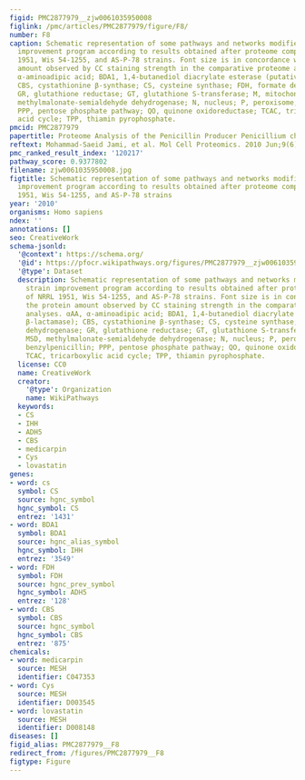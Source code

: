 ```yaml
---
figid: PMC2877979__zjw0061035950008
figlink: /pmc/articles/PMC2877979/figure/F8/
number: F8
caption: Schematic representation of some pathways and networks modified during strain
  improvement program according to results obtained after proteome comparison of NRRL
  1951, Wis 54-1255, and AS-P-78 strains. Font size is in concordance with the protein
  amount observed by CC staining strength in the comparative proteome analyses. αAA,
  α-aminoadipic acid; BDA1, 1,4-butanediol diacrylate esterase (putative β-lactamase);
  CBS, cystathionine β-synthase; CS, cysteine synthase; FDH, formate dehydrogenase;
  GR, glutathione reductase; GT, glutathione S-transferase; M, mitochondrion; MSD,
  methylmalonate-semialdehyde dehydrogenase; N, nucleus; P, peroxisome; PenG, benzylpenicillin;
  PPP, pentose phosphate pathway; QO, quinone oxidoreductase; TCAC, tricarboxylic
  acid cycle; TPP, thiamin pyrophosphate.
pmcid: PMC2877979
papertitle: Proteome Analysis of the Penicillin Producer Penicillium chrysogenum.
reftext: Mohammad-Saeid Jami, et al. Mol Cell Proteomics. 2010 Jun;9(6):1182-1198.
pmc_ranked_result_index: '120217'
pathway_score: 0.9377802
filename: zjw0061035950008.jpg
figtitle: Schematic representation of some pathways and networks modified during strain
  improvement program according to results obtained after proteome comparison of NRRL
  1951, Wis 54-1255, and AS-P-78 strains
year: '2010'
organisms: Homo sapiens
ndex: ''
annotations: []
seo: CreativeWork
schema-jsonld:
  '@context': https://schema.org/
  '@id': https://pfocr.wikipathways.org/figures/PMC2877979__zjw0061035950008.html
  '@type': Dataset
  description: Schematic representation of some pathways and networks modified during
    strain improvement program according to results obtained after proteome comparison
    of NRRL 1951, Wis 54-1255, and AS-P-78 strains. Font size is in concordance with
    the protein amount observed by CC staining strength in the comparative proteome
    analyses. αAA, α-aminoadipic acid; BDA1, 1,4-butanediol diacrylate esterase (putative
    β-lactamase); CBS, cystathionine β-synthase; CS, cysteine synthase; FDH, formate
    dehydrogenase; GR, glutathione reductase; GT, glutathione S-transferase; M, mitochondrion;
    MSD, methylmalonate-semialdehyde dehydrogenase; N, nucleus; P, peroxisome; PenG,
    benzylpenicillin; PPP, pentose phosphate pathway; QO, quinone oxidoreductase;
    TCAC, tricarboxylic acid cycle; TPP, thiamin pyrophosphate.
  license: CC0
  name: CreativeWork
  creator:
    '@type': Organization
    name: WikiPathways
  keywords:
  - CS
  - IHH
  - ADH5
  - CBS
  - medicarpin
  - Cys
  - lovastatin
genes:
- word: cs
  symbol: CS
  source: hgnc_symbol
  hgnc_symbol: CS
  entrez: '1431'
- word: BDA1
  symbol: BDA1
  source: hgnc_alias_symbol
  hgnc_symbol: IHH
  entrez: '3549'
- word: FDH
  symbol: FDH
  source: hgnc_prev_symbol
  hgnc_symbol: ADH5
  entrez: '128'
- word: CBS
  symbol: CBS
  source: hgnc_symbol
  hgnc_symbol: CBS
  entrez: '875'
chemicals:
- word: medicarpin
  source: MESH
  identifier: C047353
- word: Cys
  source: MESH
  identifier: D003545
- word: lovastatin
  source: MESH
  identifier: D008148
diseases: []
figid_alias: PMC2877979__F8
redirect_from: /figures/PMC2877979__F8
figtype: Figure
---
```

